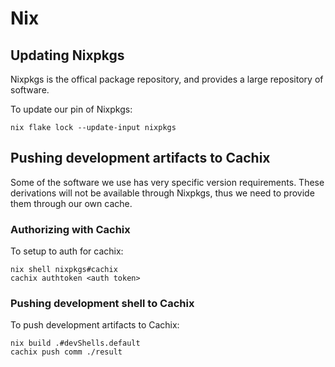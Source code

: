 # Nix

## Updating Nixpkgs

Nixpkgs is the offical package repository, and provides a large repository of software.

To update our pin of Nixpkgs:

```
nix flake lock --update-input nixpkgs
```

## Pushing development artifacts to Cachix

Some of the software we use has very specific version requirements. These derivations will not be available through Nixpkgs, thus we need to provide them through our own cache.

### Authorizing with Cachix

To setup to auth for cachix:

```
nix shell nixpkgs#cachix
cachix authtoken <auth token>
```

### Pushing development shell to Cachix

To push development artifacts to Cachix:

```
nix build .#devShells.default
cachix push comm ./result
```
